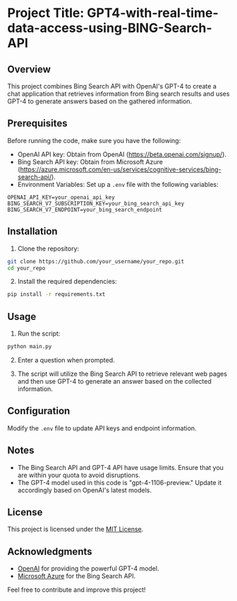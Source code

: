 # Project Title: GPT4-with-real-time-data-access-using-BING-Search-API

## Overview
This project combines Bing Search API with OpenAI's GPT-4 to create a chat application that retrieves information from Bing search results and uses GPT-4 to generate answers based on the gathered information.

## Prerequisites
Before running the code, make sure you have the following:

- OpenAI API key: Obtain from OpenAI (https://beta.openai.com/signup/).
- Bing Search API key: Obtain from Microsoft Azure (https://azure.microsoft.com/en-us/services/cognitive-services/bing-search-api/).
- Environment Variables: Set up a `.env` file with the following variables:

```dotenv
OPENAI_API_KEY=your_openai_api_key
BING_SEARCH_V7_SUBSCRIPTION_KEY=your_bing_search_api_key
BING_SEARCH_V7_ENDPOINT=your_bing_search_endpoint
```

## Installation
1. Clone the repository:

```bash
git clone https://github.com/your_username/your_repo.git
cd your_repo
```

2. Install the required dependencies:

```bash
pip install -r requirements.txt
```

## Usage
1. Run the script:

```bash
python main.py
```

2. Enter a question when prompted.

3. The script will utilize the Bing Search API to retrieve relevant web pages and then use GPT-4 to generate an answer based on the collected information.

## Configuration
Modify the `.env` file to update API keys and endpoint information.

## Notes
- The Bing Search API and GPT-4 API have usage limits. Ensure that you are within your quota to avoid disruptions.
- The GPT-4 model used in this code is "gpt-4-1106-preview." Update it accordingly based on OpenAI's latest models.

## License
This project is licensed under the [MIT License](LICENSE).

## Acknowledgments
- [OpenAI](https://beta.openai.com/) for providing the powerful GPT-4 model.
- [Microsoft Azure](https://azure.microsoft.com/en-us/services/cognitive-services/bing-search-api/) for the Bing Search API.

Feel free to contribute and improve this project!
